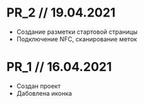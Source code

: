 # PR_2 // 19.04.2021

- Создание разметки стартовой страницы
- Подключение NFC, сканирование меток

# PR_1 // 16.04.2021

- Создан проект
- Дабовлена иконка